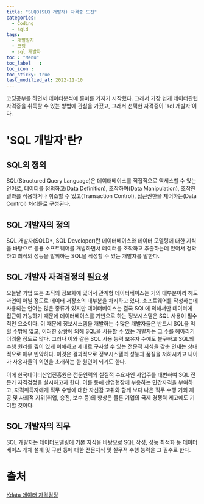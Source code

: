 ```yaml
---
title: "SLQD(SLQ 개발자) 자격증 도전"
categories:
  - Coding
  - sqld
tags:
  - 개발일지
  - 코딩
  - sql 개발자
toc	: "Menu"
toc_label	:
toc_icon :
toc_sticky: true
last_modified_at: 2022-11-10
---
```


코딩공부를 하면서 데이터분석에 흥미를 가지기 시작했다.
그래서 가장 쉽게 데이터관련 자격증을 취득할 수 있는 방법에 관심을 가졌고, 그래서 선택한 자격증이 'sql 개발자'이다.


# 'SQL 개발자'란?
## SQL의 정의
SQL(Structured Query Language)은 데이터베이스를 직접적으로 액세스할 수 있는 언어로, 데이터를 정의하고(Data Definition), 조작하며(Data Manipulation), 조작한 결과를 적용하거나 취소할 수 있고(Transaction Control), 접근권한을 제어하는(Data Control) 처리들로 구성된다.

## SQL 개발자의 정의
SQL 개발자(SQLD*, SQL Developer)란 데이터베이스와 데이터 모델링에 대한 지식을 바탕으로 응용 소프트웨어를 개발하면서 데이터를 조작하고 추출하는데 있어서 정확하고 최적의 성능을 발휘하는 SQL을 작성할 수 있는 개발자를 말한다.

## SQL 개발자 자격검정의 필요성
오늘날 기업 또는 조직의 정보화에 있어서 관계형 데이터베이스는 거의 대부분이라 해도 과언이 아닐 정도로 데이터 저장소의 대부분을 차지하고 있다. 소프트웨어를 작성하는데 사용되는 언어는 많은 종류가 있지만 데이터베이스는 결국 SQL에 의해서만 데이터에 접근이 가능하기 때문에 데이터베이스를 기반으로 하는 정보시스템은 SQL 사용이 필수적인 요소이다. 이 때문에 정보시스템을 개발하는 수많은 개발자들은 반드시 SQL을 익힐 수밖에 없고, 이러한 상황에 의해 SQL을 사용할 수 있는 개발자는 그 수를 헤아리기 어려울 정도로 많다. 그러나 이와 같은 SQL 사용 능력 보유자 수에도 불구하고 SQL의 수행 원리를 깊이 있게 이해하고 제대로 구사할 수 있는 전문적 지식을 갖춘 인재는 상대적으로 매우 빈약하다. 이것은 결과적으로 정보시스템의 성능과 품질을 저하시키고 나아가 사용자들의 외면을 초래하는 한 원인이 되기도 한다.

이에 한국데이터산업진흥원은 전문인력의 실질적 수요자인 사업주를 대변하여 SQL 전문가 자격검정을 실시하고자 한다. 이를 통해 산업현장에 부응하는 민간자격을 부여하고, 자격취득자에게 직무 수행에 대한 자신감 고취와 함께 보다 나은 직무 수행 기회 제공 및 사회적 지위(취업, 승진, 보수 등)의 향상은 물론 기업의 국제 경쟁력 제고에도 기여할 것이다.

## SQL 개발자의 직무
SQL 개발자는 데이터모델링에 기본 지식을 바탕으로 SQL 작성, 성능 최적화 등 데이터베이스 개체 설계 및 구현 등에 대한 전문지식 및 실무적 수행 능력을 그 필수로 한다.

# 출처
[Kdata 데이터 자격검정](https://www.dataq.or.kr/)